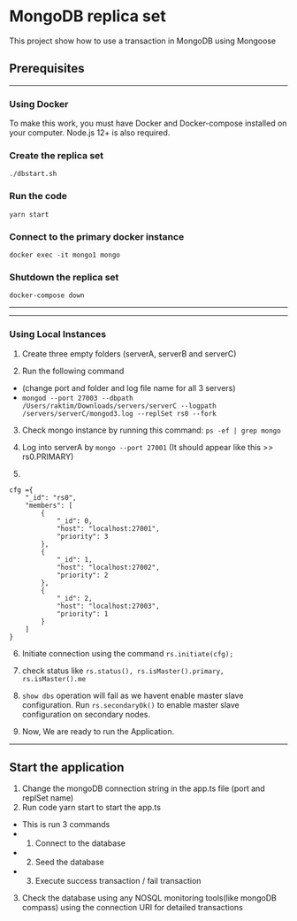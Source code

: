 # MongoDB replica set

This project show how to use a transaction in MongoDB using Mongoose

## Prerequisites

<hr>

### Using Docker

To make this work, you must have Docker and Docker-compose installed on your computer.
Node.js 12+ is also required.

### Create the replica set

```shell
./dbstart.sh
```

### Run the code

```shell
yarn start
```

### Connect to the primary docker instance

```shell
docker exec -it mongo1 mongo
```

### Shutdown the replica set

```shell
docker-compose down
```

<hr>
<hr>

### Using Local Instances

1. Create three empty folders (serverA, serverB and serverC)

2. Run the following command

- (change port and folder and log file name for all 3 servers)
- `mongod --port 27003 --dbpath /Users/raktim/Downloads/servers/serverC --logpath /servers/serverC/mongod3.log --replSet rs0 --fork`

3. Check mongo instance by running this command: `ps -ef | grep mongo`

4. Log into serverA by
   `mongo --port 27001` (It should appear like this >> rs0.PRIMARY)

5.

```
cfg ={
    "_id": "rs0",
    "members": [
        {
            "_id": 0,
            "host": "localhost:27001",
            "priority": 3
        },
        {
            "_id": 1,
            "host": "localhost:27002",
            "priority": 2
        },
        {
            "_id": 2,
            "host": "localhost:27003",
            "priority": 1
        }
    ]
}
```

6. Initiate connection using the command `rs.initiate(cfg);`

7. check status like `rs.status(), rs.isMaster().primary, rs.isMaster().me`

8. `show dbs` operation will fail as we havent enable master slave configuration.
   Run `rs.secondaryOk()` to enable master slave configuration on secondary nodes.

9. Now, We are ready to run the Application.
<hr>

## Start the application

1. Change the mongoDB connection string in the app.ts file (port and replSet name)
2. Run code yarn start to start the app.ts

- This is run 3 commands
- 1. Connect to the database
- 2. Seed the database
- 3. Execute success transaction / fail transaction

3. Check the database using any NOSQL monitoring tools(like mongoDB compass) using the connection URI for detailed transactions
